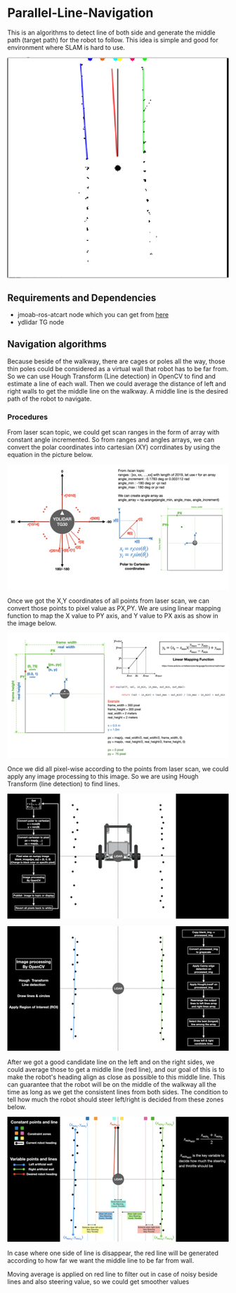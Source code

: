 # Parallel-Line-Navigation

This is an algorithms to detect line of both side and generate the middle path (target path) for the robot to follow. This idea is simple and good for environment where SLAM is hard to use.

![](images/fwd_nav.png)

## Requirements and Dependencies
- jmoab-ros-atcart node which you can get from [here](https://github.com/rasheeddo/jmoab-ros)
- ydlidar TG node


## Navigation algorithms
Because beside of the walkway, there are cages or poles all the way, those thin poles could be considered as a virtual wall that robot has to be far from. So we can use Hough Transform (Line detection) in OpenCV to find and estimate a line of each wall. Then we could average the distance of left and right walls to get the middle line on the walkway. A middle line is the desired path of the robot to navigate.

### Procedures
From laser scan topic, we could get scan ranges in the form of array with constant angle incremented. So from ranges and angles arrays, we can convert the polar coordinates into cartesian (XY) corrdinates by using the equation in the picture below.

![](images/parallel_line_algorithms/parallel_line_algorithms.001.jpeg)

Once we got the X,Y coordinates of all points from laser scan, we can convert those points to pixel value as PX,PY. We are using linear mapping function to map the X value to PY axis, and Y value to PX axis as show in the image below.

![](images/parallel_line_algorithms/parallel_line_algorithms.002.jpeg)

Once we did all pixel-wise according to the points from laser scan, we could apply any image processing to this image. So we are using Hough Transform (line detection) to find lines.

![](images/parallel_line_algorithms/parallel_line_algorithms.003.jpeg)

![](images/parallel_line_algorithms/parallel_line_algorithms.004.jpeg)


After we got a good candidate line on the left and on the right sides, we could average those to get a middle line (red line), and our goal of this is to make the robot's heading align as close as possible to this middle line. This can guarantee that the robot will be on the middle of the walkway all the time as long as we get the consistent lines from both sides. The condition to tell how much the robot should steer left/right is decided from these zones below.

![](images/parallel_line_algorithms/parallel_line_algorithms.005.jpeg)

In case where one side of line is disappear, the red line will be generated according to how far we want the middle line to be far from wall. 

Moving average is applied on red line to filter out in case of noisy beside lines and also steering value, so we could get smoother values 